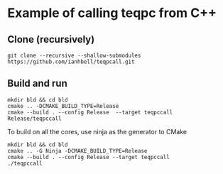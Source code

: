 
# Example of calling teqpc from C++

## Clone (recursively)

```
git clone --recursive --shallow-submodules https://github.com/ianhbell/teqpcall.git
```

## Build and run

```
mkdir bld && cd bld
cmake .. -DCMAKE_BUILD_TYPE=Release
cmake --build . --config Release  --target teqpccall
Release/teqpccall
```

To build on all the cores, use ninja as the generator to CMake
```
mkdir bld && cd bld
cmake .. -G Ninja -DCMAKE_BUILD_TYPE=Release
cmake --build . --config Release --target teqpccall
./teqpccall
```
